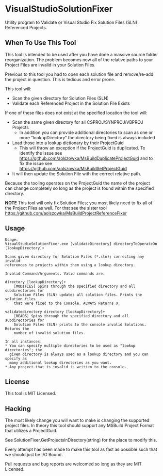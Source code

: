 # VisualStudioSolutionFixer
Utility program to Validate or Visual Studio Fix Solution Files (SLN) Referenced Projects.

## When To Use This Tool
This tool is intended to be used after you have done a massive source folder reorganization. The problem becomes now all of the relative paths to your Project Files are invalid in your Solution Files.

Previous to this tool you had to open each solution file and remove/re-add the project in question. This is tedious and error prone.

This tool will:

* Scan the given directory for Solution Files (SLN)
* Validate each Referenced Project in the Solution File Exists

If one of these files does not exist at the specified location the tool will:

* Scan the same given directory for all CSPROJ/SYNPROJ/VBPROJ Projects
    * In addition you can provide additional directories to scan as one or more "lookupDirectory" the directory being fixed is always included
* Load those into a lookup dictionary by their ProjectGuid
    * This will throw an exception if the ProjectGuid is duplicated. To identify the issue see https://github.com/aolszowka/MsBuildDuplicateProjectGuid and to fix the issue see https://github.com/aolszowka/MsBuildSetProjectGuid
* It will then update the Solution File with the correct relative path.

Because the tooling operates on the ProjectGuid the name of the project can change completely so long as the project is found within the specified directory.

**NOTE** This tool will only fix Solution Files; you most likely need to fix all of the Project Files as well. For that see the sister tool https://github.com/aolszowka/MsBuildProjectReferenceFixer

## Usage
```
Usage:
VisualStudioSolutionFixer.exe [validateDirectory] directoryToOperateOn [lookupDirectory]+

Scans given directory for Solution Files (*.sln); correcting any invalid
references to projects within them using a lookup directory.

Invalid Command/Arguments. Valid commands are:

directory [lookupDirectory]+
    [MODIFIES] Spins through the specified directory and all subdirectories for
    Solution Files (SLN) updates all solution files. Prints the solution files
    that were fixed to the Console. ALWAYS Returns 0.

validatedirectory directory [lookupDirectory]+
    [READS] Spins through the specified directory and all subdirectories for
    Solution Files (SLN) prints to the console invalid Solutions. Returns the
    number of invalid solution files.

In all instances:
* You can specify multiple directories to be used as "lookup directories"; the
  given directory is always used as a lookup directory and you can specify as
  many additional lookup directories as you want.
* Any project that is invalid is written to the console.
```
## License
This tool is MIT Licensed.

## Hacking
The most likely change you will want to make is changing the supported project files. In theory this tool should support any MSBuild Project Format that utilizes a ProjectGuid.

See SolutionFixer.GetProjectsInDirectory(string) for the place to modify this.

Every attempt has been made to make this tool as fast as possible such that we should just be I/O Bound.

Pull requests and bug reports are welcomed so long as they are MIT Licensed.
